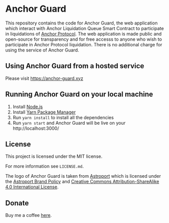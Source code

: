 # Anchor Guard

This repository contains the code for Anchor Guard, the web application which interact with Anchor Liquidation Queue Smart Contract to participate in liquidations of [Anchor Protocol](https://www.anchorprotocol.com/). The web application is made public and open-source for transparency and for free accesss to anyone who wish to participate in Anchor Protocol liquidation. There is no additional charge for using the service of Anchor Guard.

## Using Anchor Guard from a hosted service

Please visit https://anchor-guard.xyz

## Running Anchor Guard on your local machine

1. Install [Node.js](https://nodejs.org/en/download/)
2. Install [Yarn Package Manager](https://yarnpkg.com)
3. Run `yarn install` to install all the dependencies
4. Run `yarn start` and Anchor Guard will be live on your http://localhost:3000/

## License

This project is licensed under the MIT license.

For more information see `LICENSE.md`.

The logo of Anchor Guard is taken from [Astroport](https://astroport.fi/) which is licensed under the [Astroport Brand Policy](https://astroport.medium.com/launching-the-astroport-brand-into-the-creative-commons-9a369953ee29) and [Creative Commons Attribution-ShareAlike 4.0 International License](https://creativecommons.org/licenses/by-sa/4.0/legalcode).

## Donate

Buy me a coffee [here](https://finder.terra.money/mainnet/address/terra18w0466472xxwkwe4dvketx345h4c7eg5ypcmza).
